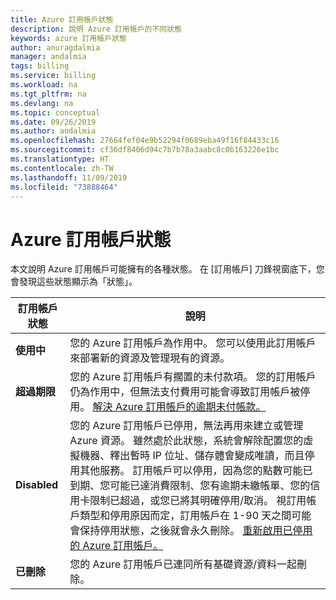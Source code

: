 ```yaml
---
title: Azure 訂用帳戶狀態
description: 說明 Azure 訂用帳戶的不同狀態
keywords: azure 訂用帳戶狀態
author: anuragdalmia
manager: andalmia
tags: billing
ms.service: billing
ms.workload: na
ms.tgt_pltfrm: na
ms.devlang: na
ms.topic: conceptual
ms.date: 09/26/2019
ms.author: andalmia
ms.openlocfilehash: 27664fef04e9b52294f0689eba49f16f84433c16
ms.sourcegitcommit: cf36df8406d94c7b7b78a3aabc8c0b163226e1bc
ms.translationtype: HT
ms.contentlocale: zh-TW
ms.lasthandoff: 11/09/2019
ms.locfileid: "73888464"
---
```

# <a name="azure-subscription-states"></a>Azure 訂用帳戶狀態
本文說明 Azure 訂用帳戶可能擁有的各種狀態。 在 [訂用帳戶] 刀鋒視窗底下，您會發現這些狀態顯示為「狀態」。

| 訂用帳戶狀態 | 說明 |
|-------------| ----------------|
| **使用中** | 您的 Azure 訂用帳戶為作用中。 您可以使用此訂用帳戶來部署新的資源及管理現有的資源。|
| **超過期限** | 您的 Azure 訂用帳戶有擱置的未付款項。 您的訂用帳戶仍為作用中，但無法支付費用可能會導致訂用帳戶被停用。 [解決 Azure 訂用帳戶的逾期未付帳款。](https://docs.microsoft.com/azure/billing/billing-azure-subscription-past-due-balance) |
| **Disabled** | 您的 Azure 訂用帳戶已停用，無法再用來建立或管理 Azure 資源。 雖然處於此狀態，系統會解除配置您的虛擬機器、釋出暫時 IP 位址、儲存體會變成唯讀，而且停用其他服務。 訂用帳戶可以停用，因為您的點數可能已到期、您可能已達消費限制、您有逾期未繳帳單、您的信用卡限制已超過，或您已將其明確停用/取消。 視訂用帳戶類型和停用原因而定，訂用帳戶在 1-90 天之間可能會保持停用狀態，之後就會永久刪除。 [重新啟用已停用的 Azure 訂用帳戶。](https://docs.microsoft.com/azure/billing/billing-subscription-become-disable)|
| **已刪除** | 您的 Azure 訂用帳戶已連同所有基礎資源/資料一起刪除。 |
